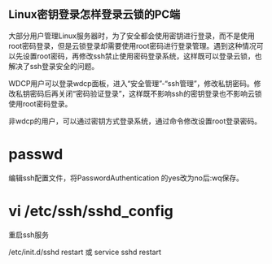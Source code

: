 ## Linux密钥登录怎样登录云锁的PC端

大部分用户管理Linux服务器时，为了安全都会使用密钥进行登录，而不是使用root密码登录，但是云锁登录却需要使用root密码进行登录管理。遇到这种情况可以先设置root密码，再修改ssh禁止使用密码登录系统，这样既可以登录云锁，也解决了ssh登录安全的问题。

WDCP用户可以登录wdcp面板，进入“安全管理”-“ssh管理”，修改私钥密码。修改私钥密码后再关闭“密码验证登录”，这样既不影响ssh的密钥登录也不影响云锁使用root密码登录。

非wdcp的用户，可以通过密钥方式登录系统，通过命令修改设置root登录密码。

# passwd

编辑ssh配置文件，将PasswordAuthentication 的yes改为no后:wq保存。

# vi /etc/ssh/sshd_config

重启ssh服务

/etc/init.d/sshd restart 或 service sshd restart